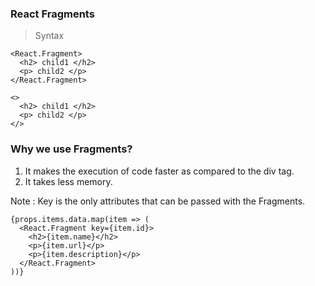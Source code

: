 ### React Fragments

> Syntax

```JSX
<React.Fragment>
  <h2> child1 </h2>
  <p> child2 </p>
</React.Fragment>
```

```JSX
<>
  <h2> child1 </h2>
  <p> child2 </p>
</>
```

### Why we use Fragments?

1. It makes the execution of code faster as compared to the div tag.
2. It takes less memory.

Note : Key is the only attributes that can be passed with the Fragments.

```JSX
{props.items.data.map(item => (
  <React.Fragment key={item.id}>
    <h2>{item.name}</h2>
    <p>{item.url}</p>
    <p>{item.description}</p>
  </React.Fragment>
))}
```
